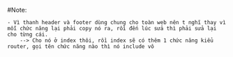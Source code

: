 #Note:

    - Vì thanh header và footer dùng chung cho toàn web nên t nghĩ thay vì mỗi chức năng lại phải copy nó ra, rồi đến lúc sửa thì phải sửa lại cho từng cái.
        --> Cho nó ở index thôi, rồi index sẽ có thêm 1 chức năng kiểu router, gọi tên chức năng nào thì nó include vô